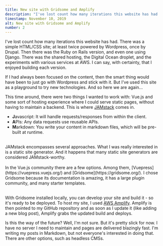 ```yaml
---
title: New site with Gridsome and Amplify
description: "I've lost count how many iterations this website has had. So, of course, I wanted to build another one."
timestamp: November 10, 2019
alt: New site with Gridsome and Amplify
number: 2
---
```


I've lost count how many iterations this website has had. There was a simple HTML/CSS site; at least twice powered by Wordpress, once by Drupal. Then there was the Ruby on Rails version, and even one using Django. There was the shared hosting, the Digital Ocean droplet, and the experiments with various services at AWS. I can say, with certainty, that I enjoyed building each version.

If I had always been focused on the content, then the smart thing would have been to just go with Wordpress and stick with it. But I've used this site as a playground to try new technologies. And so here we are again...

This time around, there were two things I wanted to work with: Vue.js and some sort of hosting experience where I could serve static pages, without having to maintain a backend. This is where [JAMstack](https://jamstack.org/) comes in.

- **J**avascript: It will handle requests/responses from within the client.
- **A**PIs: Any data requests use reusable APIs.
- **M**arkdown: You write your content in markdown files, which will be pre-built at runtime.

<br>
JAMstack encompasses several approaches. What I was really interested in is a static site generator. And it happens that many static site generators are considered JAMstack-worthy.
<br><br>
In the Vue.js community there are a few options. Among them, [Vuepress](https://vuepress.vuejs.org/) and [Gridsome](https://gridsome.org/). I chose Gridsome because its documentation is amazing, it has a large plugin community, and many starter templates.
<br><br>

With Gridsome installed locally, you can develop your site and build it - so it's ready to be deployed. To host my site, I used [AWS Amplify](https://aws.amazon.com/amplify/). Amplify is then pointed to my GitHub repository and as soon as I update it (like adding a new blog post), Amplify grabs the updated build and deploys.

Is this the way of the future? Well, I'm not sure. But it's pretty slick for now. I have no server I need to maintain and pages are delivered blazingly fast. I'm writing my posts in Markdown, but not everyone's interested in doing that. There are other options, such as headless CMSs.

